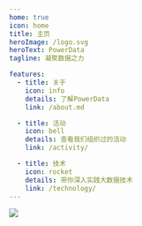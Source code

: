 ```yaml
---
home: true
icon: home
title: 主页
heroImage: /logo.svg
heroText: PowerData
tagline: 凝聚数据之力

features:
  - title: 关于
    icon: info
    details: 了解PowerData
    link: /about.md

  - title: 活动
    icon: bell
    details: 查看我们组织过的活动
    link: /activity/

  - title: 技术
    icon: rocket
    details: 带你深入实践大数据技术
    link: /technology/
---
```

[![](https://s1.ax1x.com/2023/02/14/pSTuSWd.png)](https://imgse.com/i/pSTuSWd)
